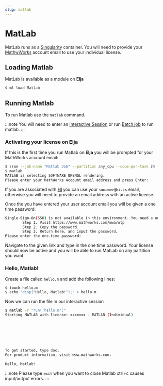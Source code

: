 ```yaml
---
slug: matlab
---
```


# MatLab
MatLab runs as a [Singularity](singularity) container. 
You will need to provide your [MathwWorks](https://mathworks.com) account email to use your individual license.

## Loading Matlab
MatLab is available as a module on **Elja**
```bash
$ ml load Matlab
```


## Running Matlab
To run Matlab use the `matlab` command.

:::note
You will need to enter an [Interactive Session](../elja/interactive_session) or run  [Batch job](https://irhpc.github.io/docs/elja/submit_jobs) to run matlab. 
:::

### Activating your license on Elja

If this is the first time you run Matlab on **Elja** you will be prompted for your MathWorks account email:

```bash
$ srun --job-name "Matlab Job" --partition any_cpu --cpus-per-task 24 --mem-per-cpu 3900 --time 02:00:00 --pty bash
$ matlab 
MATLAB is selecting SOFTWARE OPENGL rendering.
Please enter your MathWorks Account email address and press Enter:
```

If you are associated with [HI](https://hi.is) you can use your `<uname>@hi.is` email, otherwise you will need to provide an email address with an active license. 

Once the you have entered your user account email you will be given a one time password.
```bash
Single-Sign-On(SSO) is not available in this environment. You need a one-time password to sign in to MATLAB.
        Step 1. Visit https://www.mathworks.com/mwa/otp
        Step 2. Copy the password.
        Step 3. Return here, and input the password.
Please enter the one-time password:
```

Navigate to the given link and type in the one time password.
Your license should now be active and you will be able to run MatLab on any partition you want.

### Hello, Matlab!
Create a file called `hello.m`  and add the following lines:
```bash
$ touch hello.m
$ echo "disp("Hello, Matlab!");" > hello.m
```

Now we can run the file in our interactive session

```bash
$ matlab -r "run('hello.m')"
Starting MATLAB with license: xxxxxxx - MATLAB (Individual)

                                                                                                          < M A T L A B (R) >
                                                                                                Copyright 1984-2023 The MathWorks, Inc.
                                                                                           R2023a Update 3 (9.14.0.2286388) 64-bit (glnxa64)
                                                                                                              May 25, 2023

 
To get started, type doc.
For product information, visit www.mathworks.com.
 
Hello, Matlab!
```
:::note
Please type `exit` when you want to close Matlab ctrl+c causes input/output errors.
:::

